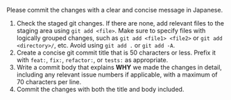 Please commit the changes with a clear and concise message in Japanese.

1. Check the staged git changes. If there are none, add relevant files to the staging area using `git add <file>`. Make sure to specify files with logically grouped changes, such as `git add <file1> <file2>` or `git add <directory>/`, etc. Avoid using `git add .` or `git add -A`.
2. Create a concise git commit title that is 50 characters or less. Prefix it with `feat:`, `fix:`, `refactor:`, or `tests:` as appropriate.
3. Write a commit body that explains **WHY** we made the changes in detail, including any relevant issue numbers if applicable, with a maximum of 70 characters per line.
4. Commit the changes with both the title and body included.

